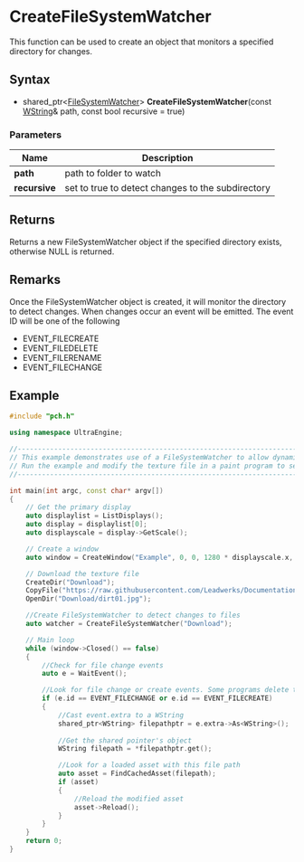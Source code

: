 # CreateFileSystemWatcher #
This function can be used to create an object that monitors a specified directory for changes.

## Syntax ##
- shared_ptr<[FileSystemWatcher](CPP_FileSystemWatcher.md)\> **CreateFileSystemWatcher**(const [WString](WString.md)& path, const bool recursive = true)

### Parameters ###
|Name|Description|
|---|---|
|**path**|path to folder to watch|
|**recursive**|set to true to detect changes to the subdirectory|

## Returns ##
Returns a new FileSystemWatcher object if the specified directory exists, otherwise NULL is returned.

## Remarks ##
Once the FileSystemWatcher object is created, it will monitor the directory to detect changes. When changes occur an event will be emitted. The event ID will be one of the following
- EVENT_FILECREATE
- EVENT_FILEDELETE
- EVENT_FILERENAME
- EVENT_FILECHANGE

## Example ##
```c++
#include "pch.h"

using namespace UltraEngine;

//---------------------------------------------------------------------------------------------------
// This example demonstrates use of a FileSystemWatcher to allow dynamic asset reloading.
// Run the example and modify the texture file in a paint program to see your changes appear as the program is running.
//---------------------------------------------------------------------------------------------------

int main(int argc, const char* argv[])
{
    // Get the primary display
    auto displaylist = ListDisplays();
    auto display = displaylist[0];
    auto displayscale = display->GetScale();

    // Create a window
    auto window = CreateWindow("Example", 0, 0, 1280 * displayscale.x, 720 * displayscale.y, display, WINDOW_TITLEBAR);

    // Download the texture file
    CreateDir("Download");
    CopyFile("https://raw.githubusercontent.com/Leadwerks/Documentation/master/Assets/Materials/Ground/dirt01.jpg", "Download/dirt01.jpg");
    OpenDir("Download/dirt01.jpg");

    //Create FileSystemWatcher to detect changes to files
    auto watcher = CreateFileSystemWatcher("Download");

    // Main loop
    while (window->Closed() == false)
    {
        //Check for file change events
        auto e = WaitEvent();

        //Look for file change or create events. Some programs delete the file and then recreate it when they save.
        if (e.id == EVENT_FILECHANGE or e.id == EVENT_FILECREATE)
        {
            //Cast event.extra to a WString   
            shared_ptr<WString> filepathptr = e.extra->As<WString>();
            
            //Get the shared pointer's object
            WString filepath = *filepathptr.get();

            //Look for a loaded asset with this file path
            auto asset = FindCachedAsset(filepath);
            if (asset)
            {
                //Reload the modified asset
                asset->Reload();
            }
        }
    }
    return 0;
}
```
